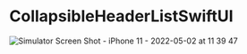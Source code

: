 # CollapsibleHeaderListSwiftUI

![Simulator Screen Shot - iPhone 11 - 2022-05-02 at 11 39 47](https://user-images.githubusercontent.com/4920178/166192751-d9d764f1-2b3d-4b0e-b681-fc9c6116a27b.png)
